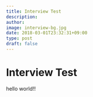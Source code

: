 ```yaml
---
title: Interview Test
description:
author:
image: interview-bg.jpg
date: 2018-03-01T23:32:31+09:00
type: post
draft: false
---
```

# Interview Test
hello world!!
